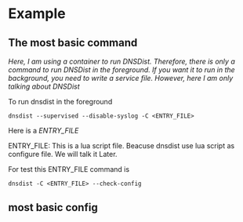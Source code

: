# Example
## The most basic command
*Here, I am using a container to run DNSDist. Therefore, there is only a command to run DNSDist in the foreground. If you want it to run in the background, you need to write a service file. However, here I am only talking about DNSDist*

To run dnsdist in the foreground 
```
dnsdist --supervised --disable-syslog -C <ENTRY_FILE>
```
Here is a *ENTRY_FILE*

ENTRY_FILE: This is a lua script file. Beacuse dnsdist use lua script as configure file. We will talk it Later.

For test this ENTRY_FILE command is

```
dnsdist -C <ENTRY_FILE> --check-config
```

## most basic config
